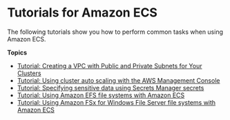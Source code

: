 # Tutorials for Amazon ECS<a name="ecs-tutorials"></a>

The following tutorials show you how to perform common tasks when using Amazon ECS\.

**Topics**
+ [Tutorial: Creating a VPC with Public and Private Subnets for Your Clusters](create-public-private-vpc.md)
+ [Tutorial: Using cluster auto scaling with the AWS Management Console](tutorial-cluster-auto-scaling-console.md)
+ [Tutorial: Specifying sensitive data using Secrets Manager secrets](specifying-sensitive-data-tutorial.md)
+ [Tutorial: Using Amazon EFS file systems with Amazon ECS](tutorial-efs-volumes.md)
+ [Tutorial: Using Amazon FSx for Windows File Server file systems with Amazon ECS](tutorial-wfsx-volumes.md)